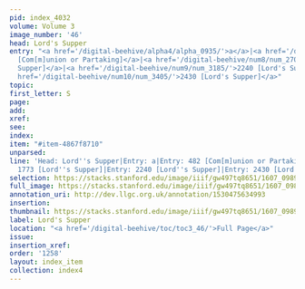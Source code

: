 ```yaml
---
pid: index_4032
volume: Volume 3
image_number: '46'
head: Lord's Supper
entry: "<a href='/digital-beehive/alpha4/alpha_0935/'>a</a>|<a href='/digital-beehive/num2/num_0603/'>482
  [Com[m]union or Partaking]</a>|<a href='/digital-beehive/num8/num_2704/'>1773 [Lord's
  Supper]</a>|<a href='/digital-beehive/num9/num_3185/'>2240 [Lord's Supper]</a>|<a
  href='/digital-beehive/num10/num_3405/'>2430 [Lord's Supper]</a>"
topic:
first_letter: S
page:
add:
xref:
see:
index:
item: "#item-4867f8710"
unparsed:
line: 'Head: Lord''s Supper|Entry: a|Entry: 482 [Com[m]union or Partaking]|Entry:
  1773 [Lord''s Supper]|Entry: 2240 [Lord''s Supper]|Entry: 2430 [Lord''s Supper]|#item-4867f8710'
selection: https://stacks.stanford.edu/image/iiif/gw497tq8651/1607_0989/459,2036,720,136/full/0/default.jpg
full_image: https://stacks.stanford.edu/image/iiif/gw497tq8651/1607_0989/full/full/0/default.jpg
annotation_uri: http://dev.llgc.org.uk/annotation/1530475634993
insertion:
thumbnail: https://stacks.stanford.edu/image/iiif/gw497tq8651/1607_0989/459,2036,720,136/150,/0/default.jpg
label: Lord's Supper
location: "<a href='/digital-beehive/toc/toc3_46/'>Full Page</a>"
issue:
insertion_xref:
order: '1258'
layout: index_item
collection: index4
---
```

